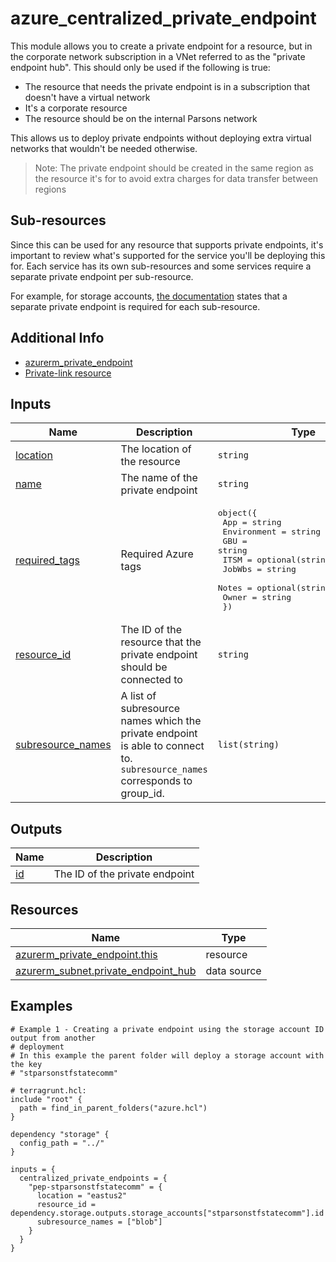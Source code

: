 <!-- BEGIN_TF_DOCS -->
# azure_centralized_private_endpoint

This module allows you to create a private endpoint for a resource, but in the corporate
network subscription in a VNet referred to as the "private endpoint hub". This should
only be used if the following is true:

* The resource that needs the private endpoint is in a subscription that doesn't have a
virtual network
* It's a corporate resource
* The resource should be on the internal Parsons network

This allows us to deploy private endpoints without deploying extra virtual networks that
wouldn't be needed otherwise.

> Note: The private endpoint should be created in the same region as the resource it's
> for to avoid extra charges for data transfer between regions

## Sub-resources

Since this can be used for any resource that supports private endpoints, it's important
to review what's supported for the service you'll be deploying this for. Each service
has its own sub-resources and some services require a separate private endpoint per
sub-resource.

For example, for storage accounts, [the documentation](
  https://learn.microsoft.com/en-us/azure/storage/common/storage-private-endpoints#creating-a-private-endpoint
) states that a separate private endpoint is required for each sub-resource.

## Additional Info

* [azurerm_private_endpoint](https://registry.terraform.io/providers/hashicorp/azurerm/latest/docs/resources/private_endpoint)
* [Private-link resource](https://learn.microsoft.com/en-us/azure/private-link/private-endpoint-overview#private-link-resource)

## Inputs

| Name | Description | Type | Default | Required |
|------|-------------|------|---------|:--------:|
| <a name="input_location"></a> [location](#input\_location) | The location of the resource | `string` | n/a | yes |
| <a name="input_name"></a> [name](#input\_name) | The name of the private endpoint | `string` | n/a | yes |
| <a name="input_required_tags"></a> [required\_tags](#input\_required\_tags) | Required Azure tags | <pre>object({<br>    App         = string<br>    Environment = string<br>    GBU         = string<br>    ITSM        = optional(string, "STORAGE")<br>    JobWbs      = string<br>    Notes       = optional(string)<br>    Owner       = string<br>  })</pre> | n/a | yes |
| <a name="input_resource_id"></a> [resource\_id](#input\_resource\_id) | The ID of the resource that the private endpoint should be connected to | `string` | n/a | yes |
| <a name="input_subresource_names"></a> [subresource\_names](#input\_subresource\_names) | A list of subresource names which the private endpoint is able to connect to.<br>`subresource_names` corresponds to group\_id. | `list(string)` | n/a | yes |

## Outputs

| Name | Description |
|------|-------------|
| <a name="output_id"></a> [id](#output\_id) | The ID of the private endpoint |

## Resources

| Name | Type |
|------|------|
| [azurerm_private_endpoint.this](https://registry.terraform.io/providers/hashicorp/azurerm/latest/docs/resources/private_endpoint) | resource |
| [azurerm_subnet.private_endpoint_hub](https://registry.terraform.io/providers/hashicorp/azurerm/latest/docs/data-sources/subnet) | data source |

## Examples

```hcl
# Example 1 - Creating a private endpoint using the storage account ID output from another
# deployment
# In this example the parent folder will deploy a storage account with the key
# "stparsonstfstatecomm"

# terragrunt.hcl:
include "root" {
  path = find_in_parent_folders("azure.hcl")
}

dependency "storage" {
  config_path = "../"
}

inputs = {
  centralized_private_endpoints = {
    "pep-stparsonstfstatecomm" = {
      location = "eastus2"
      resource_id = dependency.storage.outputs.storage_accounts["stparsonstfstatecomm"].id
      subresource_names = ["blob"]
    }
  }
}
```
<!-- END_TF_DOCS -->